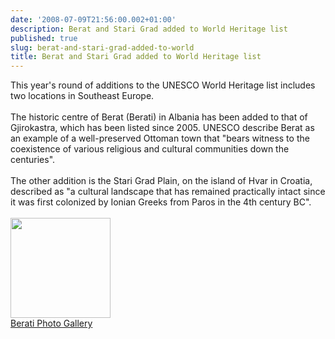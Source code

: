 ```yaml
---
date: '2008-07-09T21:56:00.002+01:00'
description: Berat and Stari Grad added to World Heritage list
published: true
slug: berat-and-stari-grad-added-to-world
title: Berat and Stari Grad added to World Heritage list
---
```


This year's round of additions to the UNESCO World Heritage list includes two locations in Southeast Europe.<br /><br />The historic centre of Berat (Berati) in Albania has been added to that of Gjirokastra, which has been listed since 2005. UNESCO describe Berat as an example of a well-preserved Ottoman town that "bears witness to the coexistence of various religious and cultural communities down the centuries".<br /><br />The other addition is the Stari Grad Plain, on the island of Hvar in Croatia, described as "a cultural landscape that has remained practically intact since it was first colonized by Ionian Greeks from Paros in the 4th century BC".<br /><br /><a href="http://www.pbase.com/alangrant/albania1"><img alt="" border="0" src="http://www.pbase.com/alangrant/image/68495436/small.jpg" style="cursor: pointer; width: 160px;" /></a><br /><a href="http://www.pbase.com/alangrant/albania1">Berati Photo Gallery</a>